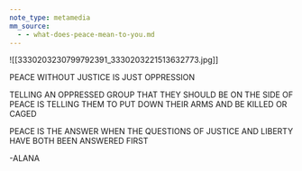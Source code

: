 ```yaml
---
note_type: metamedia
mm_source:
  - - what-does-peace-mean-to-you.md
---
```


![[3330203230799792391_3330203221513632773.jpg]]

PEACE WITHOUT JUSTICE IS
JUST OPPRESSION

TELLING AN OPPRESSED
GROUP THAT THEY SHOULD
BE ON THE SIDE OF PEACE IS
TELLING THEM TO PUT
DOWN THEIR ARMS AND BE
KILLED OR CAGED

PEACE IS THE ANSWER
WHEN THE QUESTIONS OF
JUSTICE AND LIBERTY HAVE
BOTH BEEN ANSWERED
FIRST

-ALANA

